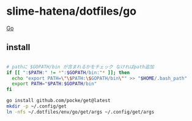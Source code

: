 # slime-hatena/dotfiles/go

[Go](https://go.dev/)

## install

```sh { name=go-install }

# pathに $GOPATH/bin が含まれるかをチェック なければpath追加
if [[ ":$PATH:" != *":$GOPATH/bin:"* ]]; then
  echo "export PATH=\"\$PATH:\$GOPATH/bin\"" >> "$HOME/.bash_path"
  export PATH="$PATH:$GOPATH/bin"
fi

go install github.com/pocke/get@latest
mkdir -p ~/.config/get
ln -nfs ~/.dotfiles/env/go/get/args ~/.config/get/args
```
